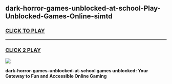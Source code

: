 
## dark-horror-games-unblocked-at-school-Play-Unblocked-Games-Online-simtd
<h3>
<a href="https://premium76.site?title=dark-horror-games-unblocked-at-school&ref=25A">CLICK TO PLAY</a></h3>
<hr>

<h3>
<a href="https://premium76.site?title=dark-horror-games-unblocked-at-school&ref=25A">CLICK 2 PLAY</a>
  
</h3>

<a href="https://premium76.site?title=dark-horror-games-unblocked-at-school&ref=25A"><img src="https://clearcache.store/games.png"></a>


**dark-horror-games-unblocked-at-school games unblocked: Your Gateway to Fun and Accessible Online Gaming**
